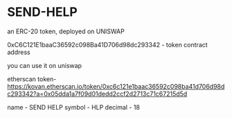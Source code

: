 # SEND-HELP
an ERC-20 token, deployed on UNISWAP

0xC6C121E1baaC36592c098Ba41D706d98dc293342 - token contract address

you can use it on uniswap 

etherscan token-https://kovan.etherscan.io/token/0xc6c121e1baac36592c098ba41d706d98dc293342?a=0x05dda1a7f09d01dedd2ccf2d2713c71c67215d5d

name - SEND HELP
symbol - HLP
decimal - 18
